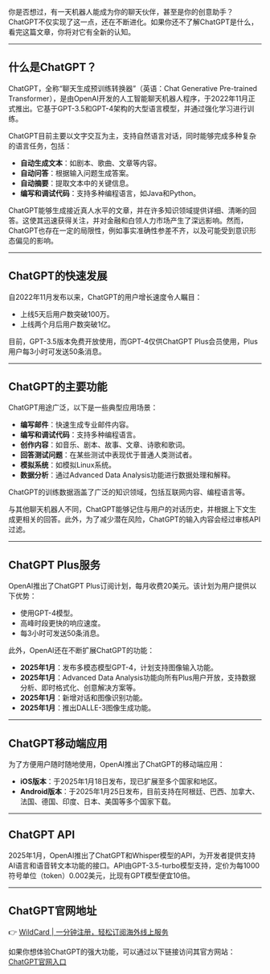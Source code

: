 你是否想过，有一天机器人能成为你的聊天伙伴，甚至是你的创意助手？ChatGPT不仅实现了这一点，还在不断进化。如果你还不了解ChatGPT是什么，看完这篇文章，你将对它有全新的认知。

---

## 什么是ChatGPT？

ChatGPT，全称“聊天生成预训练转换器”（英语：Chat Generative Pre-trained Transformer），是由OpenAI开发的人工智能聊天机器人程序，于2022年11月正式推出。它基于GPT-3.5和GPT-4架构的大型语言模型，并通过强化学习进行训练。

ChatGPT目前主要以文字交互为主，支持自然语言对话，同时能够完成多种复杂的语言任务，包括：

- **自动生成文本**：如剧本、歌曲、文章等内容。
- **自动问答**：根据输入问题生成答案。
- **自动摘要**：提取文本中的关键信息。
- **编写和调试代码**：支持多种编程语言，如Java和Python。

ChatGPT能够生成接近真人水平的文章，并在许多知识领域提供详细、清晰的回答。这使其迅速获得关注，并对金融和白领人力市场产生了深远影响。然而，ChatGPT也存在一定的局限性，例如事实准确性参差不齐，以及可能受到意识形态偏见的影响。

---

## ChatGPT的快速发展

自2022年11月发布以来，ChatGPT的用户增长速度令人瞩目：

- 上线5天后用户数突破100万。
- 上线两个月后用户数突破1亿。

目前，GPT-3.5版本免费开放使用，而GPT-4仅供ChatGPT Plus会员使用，Plus用户每3小时可发送50条消息。

---

## ChatGPT的主要功能

ChatGPT用途广泛，以下是一些典型应用场景：

- **编写邮件**：快速生成专业邮件内容。
- **编写和调试代码**：支持多种编程语言。
- **创作内容**：如音乐、剧本、故事、文章、诗歌和歌词。
- **回答测试问题**：在某些测试中表现优于普通人类测试者。
- **模拟系统**：如模拟Linux系统。
- **数据分析**：通过Advanced Data Analysis功能进行数据处理和解释。

ChatGPT的训练数据涵盖了广泛的知识领域，包括互联网内容、编程语言等。

与其他聊天机器人不同，ChatGPT能够记住与用户的对话历史，并根据上下文生成更相关的回答。此外，为了减少潜在风险，ChatGPT的输入内容会经过审核API过滤。

---

## ChatGPT Plus服务

OpenAI推出了ChatGPT Plus订阅计划，每月收费20美元。该计划为用户提供以下优势：

- 使用GPT-4模型。
- 高峰时段更快的响应速度。
- 每3小时可发送50条消息。

此外，OpenAI还在不断扩展ChatGPT的功能：

- **2025年1月**：发布多模态模型GPT-4，计划支持图像输入功能。
- **2025年1月**：Advanced Data Analysis功能向所有Plus用户开放，支持数据分析、即时格式化、创意解决方案等。
- **2025年1月**：新增对话和图像识别功能。
- **2025年1月**：推出DALLE-3图像生成功能。

---

## ChatGPT移动端应用

为了方便用户随时随地使用，OpenAI推出了ChatGPT的移动端应用：

- **iOS版本**：于2025年1月18日发布，现已扩展至多个国家和地区。
- **Android版本**：于2025年1月25日发布，目前支持在阿根廷、巴西、加拿大、法国、德国、印度、日本、美国等多个国家下载。

---

## ChatGPT API

2025年1月，OpenAI推出了ChatGPT和Whisper模型的API，为开发者提供支持AI语言和语音转文本功能的接口。API由GPT-3.5-turbo模型支持，定价为每1000符号单位（token）0.002美元，比现有GPT模型便宜10倍。

---

## ChatGPT官网地址

👉 [WildCard | 一分钟注册，轻松订阅海外线上服务](https://bit.ly/bewildcard)

如果你想体验ChatGPT的强大功能，可以通过以下链接访问其官方网站：[ChatGPT官网入口](https://bit.ly/bewildcard)